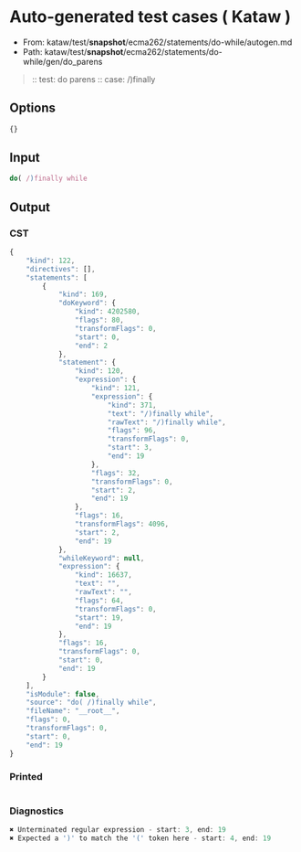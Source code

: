 # Auto-generated test cases ( Kataw )
- From: kataw/test/__snapshot__/ecma262/statements/do-while/autogen.md
- Path: kataw/test/__snapshot__/ecma262/statements/do-while/gen/do_parens
> :: test: do parens
> :: case: /)finally
## Options

`````js
{}
`````
## Input

`````js
do( /)finally while
`````
## Output

### CST

```javascript
{
    "kind": 122,
    "directives": [],
    "statements": [
        {
            "kind": 169,
            "doKeyword": {
                "kind": 4202580,
                "flags": 80,
                "transformFlags": 0,
                "start": 0,
                "end": 2
            },
            "statement": {
                "kind": 120,
                "expression": {
                    "kind": 121,
                    "expression": {
                        "kind": 371,
                        "text": "/)finally while",
                        "rawText": "/)finally while",
                        "flags": 96,
                        "transformFlags": 0,
                        "start": 3,
                        "end": 19
                    },
                    "flags": 32,
                    "transformFlags": 0,
                    "start": 2,
                    "end": 19
                },
                "flags": 16,
                "transformFlags": 4096,
                "start": 2,
                "end": 19
            },
            "whileKeyword": null,
            "expression": {
                "kind": 16637,
                "text": "",
                "rawText": "",
                "flags": 64,
                "transformFlags": 0,
                "start": 19,
                "end": 19
            },
            "flags": 16,
            "transformFlags": 0,
            "start": 0,
            "end": 19
        }
    ],
    "isModule": false,
    "source": "do( /)finally while",
    "fileName": "__root__",
    "flags": 0,
    "transformFlags": 0,
    "start": 0,
    "end": 19
}
```

### Printed

```javascript

```

### Diagnostics

```javascript
✖ Unterminated regular expression - start: 3, end: 19
✖ Expected a ')' to match the '(' token here - start: 4, end: 19

```

